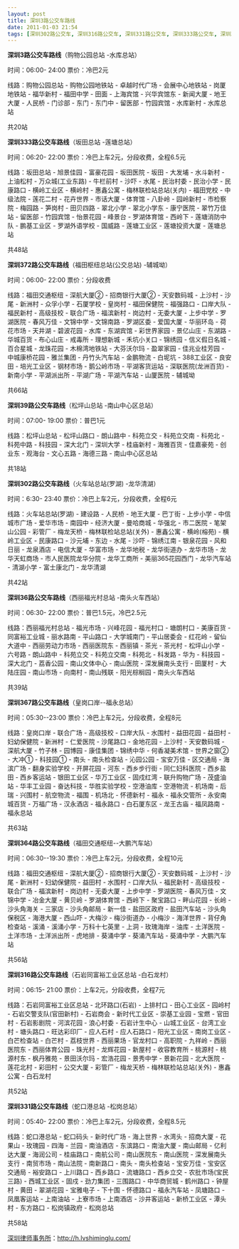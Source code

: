 ```yaml
---
layout: post
title: 深圳3路公交车路线
date: 2011-01-03 21:54
tags: [深圳302路公交车, 深圳316路公交车, 深圳331路公交车, 深圳333路公交车, 深圳364路公交车, 深圳367路公交车, 深圳36路公交车, 深圳372路公交车, 深圳39路公交车, 深圳公交车, 深圳分类信息网站]
---
```

<strong>深圳3路公交车路线</strong>（购物公园总站 -水库总站）

时间：06:00- 24:00  票价：冷巴2元

线路：购物公园总站 - 购物公园地铁站 - 卓越时代广场 - 会展中心地铁站 - 岗厦地铁站 - 福华新村 - 福田中学 - 田面 - 上海宾馆 - 兴华宾馆东 - 新闻大厦 - 地王大厦 - 人民桥 - 门诊部 - 东门 - 东门中 - 留医部 - 竹园宾馆 - 水库新村 - 水库总站

共20站

<strong>深圳333路公交车路线</strong>（坂田总站 -莲塘总站）

时间：06:20- 22:00  票价：冷巴上车2元，分段收费，全程6.5元

线路：坂田总站 - 旭景佳园 - 富豪花园 - 坂田医院 - 坂田 - 大发埔 - 水斗新村 - 上油松村 - 万众城(工业东路) - 牛栏前村 - 沙吓 - 水尾 - 民治村委 - 民治小学 - 民康路口 - 横岭工业区 - 横岭村 - 惠鑫公寓 - 梅林联检站总站(关内) - 福田党校 - 中级法院 - 莲花二村 - 花卉世界 - 市话大厦 - 体育馆 - 八卦岭 - 园岭新村 - 市检察院 - 梅园路 - 笋岗村 - 田贝四路 - 翠北小学 - 翠北小学东 - 康宁医院 - 翠竹万佳站 - 留医部 - 竹园宾馆 - 怡景花园 - 峰景台 - 罗湖体育馆 - 西岭下 - 莲塘消防中队 - 鹏基工业区 - 罗湖外语学校 - 国威路 - 莲塘工业区 - 莲塘投资大厦 - 莲塘总站

共48站

<strong>深圳372路公交车路线</strong>（福田枢纽总站(公交总站) -辅城坳）

时间：06:00- 22:00  票价：分段收费

线路：福田交通枢纽 - 深航大厦② - 招商银行大厦② - 天安数码城 - 上沙村 - 沙尾 - 新洲村 - 众孚小学 - 石厦学校 - 皇岗村 - 福田保健院 - 福强路口 - 口岸大队 - 福民新村 - 高级技校 - 联合广场 - 福滨新村 - 岗边村 - 无委大厦 - 上步中学 - 罗湖医院 - 春风万佳 - 文锦中学 - 文锦南路 - 罗湖区委 - 爱国大厦 - 华丽环岛 - 荷花市场 - 天井湖 - 碧波花园 - 水库 - 东湖宾馆 - 彩世界家园 - 景亿山庄 - 东湖路 - 华城百货 - 布心山庄 - 戒毒所 - 理想新城 - 禾坑小关口 - 锦绣园 - 信义假日名城 - 百合星城 - 龙珠花园 - 木棉湾地铁站 - 大芬沃尔玛 - 盈翠家园 - 佳兆业桂芳园 - 中城康桥花园 - 雅兰集团 - 丹竹头汽车站 - 金鹏物流 - 白坭坑 - 388工业区 - 良安田 - 培光工业区 - 钢材市场 - 鹅公岭市场 - 平湖客货运站 - 深联医院(龙洲百货) - 新南小学 - 平湖派出所 - 平湖广场 - 平湖汽车站 - 山厦医院 - 辅城坳

共66站

<strong>深圳39路公交车路线</strong>（松坪山总站 -南山中心区总站）

时间：07:00- 19:00  票价：普巴1元

线路：松坪山总站 - 松坪山路口 - 朗山路中 - 科苑立交 - 科苑立交南 - 科苑北 - 科苑中路 - 科技园 - 深大北门 - 深圳大学 - 桂庙新村 - 海雅百货 - 佳嘉豪苑 - 创业东 - 观海台 - 文心五路 - 海德三路 - 南山中心区总站

共18站

<strong>深圳302路公交车路线</strong>（火车站总站(罗湖) -龙华清湖）

时间：6:30- 23:40  票价：冷巴上车2元，分段收费，全程6元

线路：火车站总站(罗湖) - 建设路 - 人民桥 - 地王大厦 - 巴丁街 - 上步小学 - 中信城市广场 - 爱华市场 - 南园中 - 经济大厦 - 曼哈商城 - 华强北 - 市二医院 - 笔架山公园 - 彩管厂 - 梅龙天桥 - 梅林联检站总站(关外) - 惠鑫公寓 - 横岭(榕苑) - 横岭工业区 - 民康路口 - 沙元埔 - 东边 - 水尾 - 沙吓 - 锦绣江南 - 银泉花园 - 风和日丽 - 龙泉酒店 - 电信大厦 - 华富市场 - 龙华地税 - 龙华街道办 - 龙华市场 - 龙华天虹商场 - 市人民医院龙华分院 - 龙华工商所 - 美丽365花园西门 - 龙华汽车站 - 清湖小学 - 富士康北门 - 龙华清湖

共42站

<strong>深圳36路公交车路线</strong>（西丽福光村总站 -南头火车西站）

时间：06:30- 22:00  票价：普巴1.5元，冷巴2.5元

线路：西丽福光村总站 - 福光市场 - 兴峰花园 - 福光村口 - 塘朗村口 - 美康百货 - 同富裕工业城 - 丽水路南 - 平山路口 - 大学城南门 - 平山居委会 - 红花岭 - 留仙大道中 - 西丽劳动力市场 - 西丽医院东 - 西丽镇 - 茶光 - 茶光村 - 松坪山小学 - 六号路 - 朗山路中 - 科苑立交 - 科苑立交南 - 科苑北 - 科发路 - 华为 - 科技园 - 深大北门 - 荔香公园 - 南山文体中心 - 南山医院 - 深发展南头支行 - 田厦村 - 大陆庄园 - 南山市场 - 向南村 - 南山残联 - 阳光棕榈园 - 南头火车西站

共39站

<strong>深圳367路公交车路线</strong>（皇岗口岸--福永总站）

时间：05:30--23:00 票价：冷巴上车2元，分段收费，全程8元

线路：皇岗口岸 - 联合广场 - 高级技校 - 口岸大队 - 水围村 - 益田花园 - 益田村 - 妇幼保健院 - 新洲村 - 仁爱医院 - 沙尾路口 - 金地花园 - 上沙村 - 天安数码城 - 深航大厦 - 竹子林 - 园博园 - 康佳集团 - 锦绣中华 - 何香凝美术馆 - 世界之窗② - 大冲① - 科技园① - 南头 - 南头检查站 - 沁园公园 - 宝安万佳 - 区交通局 - 海滨广场 - 翻身实验学校 - 开屏花园 - 河东 - 西乡步行街 - 同仁妇科医院 - 西乡盐田 - 西乡客运站 - 银田工业区 - 华万工业区 - 固戍红湾 - 联升购物广场 - 茂盛油站 - 华丰工业园 - 奋达科技 - 华胜实验学校 - 空港油库 - 空港物流 - 机场南 - 后瑞 - 兴围村 - 航空物流 - 福围 - 机场北 - 怀德新村 - 福永 - 福永交管所 - 永安南城百货 - 万福广场 - 汉永酒店 - 福永路口 - 白石厦东区 - 龙王古庙 - 福凤路南 - 福永总站

共63站

<strong>深圳364路公交车路线</strong>（福田交通枢纽--大鹏汽车站）

时间：06:30--19:30 票价：冷巴上车2元，分段收费，全程10元

线路：福田交通枢纽 - 深航大厦② - 招商银行大厦② - 天安数码城 - 上沙村 - 沙尾 - 新洲村 - 妇幼保健院 - 益田村 - 水围村 - 口岸大队 - 福民新村 - 高级技校 - 联合广场 - 福滨新村 - 岗边村 - 无委大厦 - 上步中学 - 罗湖医院 - 春风万佳 - 文锦中学 - 冶金大厦 - 黄贝岭 - 罗湖体育馆 - 西岭下 - 聚宝路口 - 畔山花园 - 长岭 - 沙头角海关 - 三家店 - 沙头角邮局 - 新一佳 - 盐田区政府 - 盐田汽车站 - 沙头角保税区 - 海港大厦 - 西山吓 - 大梅沙 - 梅沙街道办 - 小梅沙 - 海洋世界 - 背仔角检查站 - 溪涌 - 溪涌小学 - 万科十七英里 - 上洞 - 玫瑰海岸 - 油库 - 土洋医院 - 土洋市场 - 土洋派出所 - 虎地排 - 葵涌中学 - 葵涌汽车站 - 葵涌中学 - 大鹏汽车站

共56站

<strong>深圳316路公交车路线</strong>（石岩同富裕工业区总站 -白石龙村）

时间：06:15- 21:00  票价：上车2元，分段收费，全程7元

线路：石岩同富裕工业区总站 - 北环路口(石岩) - 上排村口 - 田心工业区 - 园岭村 - 石岩交警支队(官田新村) - 石岩商会 - 新时代工业区 - 崇基工业园 - 宝燃 - 官田村 - 石岩影剧院 - 河滨花园 - 浪心村委 - 石岩计生中心 - 山城工业区 - 台湾工业村 - 塘头路口 - 旺达彩印厂 - 应人石村 - 应人石路口 - 阳光工业区 - 南岗工业区 - 白芒检查站 - 白芒村 - 荔枝世界 - 西丽果场 - 官龙村口 - 高职院 - 九祥岭 - 西丽医院东 - 西丽体育公园 - 珠光村 - 龙辉花园 - 新屋村 - 收容教育所 - 桃源村 - 桃源村东 - 枫丹雅苑 - 景田沃尔玛 - 宏浩花园 - 景秀中学 - 景新花园 - 北大医院 - 莲花北村 - 彩田村 - 公交大厦 - 彩管厂 - 梅龙天桥 - 梅林联检站总站(关外) - 惠鑫公寓 - 白石龙村

共52站

<strong>深圳331路公交车路线</strong>（蛇口港总站 -松岗总站）

时间：05:40- 22:00  票价：冷巴上车2元，分段收费，全程8.5元

线路：蛇口港总站 - 蛇口码头 - 新时代广场 - 海上世界 - 水湾头 - 招商大厦 - 花果山 - 玫瑰园 - 四海 - 兰园 - 南油酒店 - 东滨路口 - 南油大厦 - 南山邮局 - 亿利达大厦 - 海润公司 - 桂庙路口 - 南航公司 - 南山医院东 - 南山医院 - 深发展南头支行 - 南贸市场 - 南山法院 - 南新路口 - 南头 - 南头检查站 - 宝安万佳 - 宝安区交通局 - 裕安路口 - 上川路口 - 西乡路口 - 流塘路口 - 西乡立交 - 农批市场(宝民三路) - 西城工业区 - 固戍 - 劲力集团 - 三围路口 - 中华商贸城 - 鹤州路口 - 钟屋村 - 黄田 - 翠湖花园 - 宝雅电子 - 下十围 - 怀德路口 - 福永汽车站 - 凤塘路口 - 凤凰客运站 - 上南油站 - 上寮市场 - 上南酒店 - 沙井客运站 - 新桥工业区 - 潭头村 - 东方路口 - 松岗镇政府 - 松岗总站

共58站

<a href="http://h.lvshiminglu.com/">深圳律师事务所</a>：<a href="http://h.lvshiminglu.com/">http://h.lvshiminglu.com/</a>

